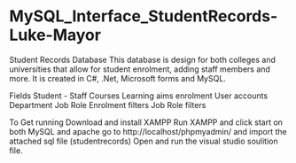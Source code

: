 # MySQL_Interface_StudentRecords-Luke-Mayor
Student Records Database
This database is design for both colleges and universities that allow for student enrolment, adding staff members and more. It is created in C#, .Net, Microsoft forms and MySQL.

Fields
Student -
Staff
Courses
Learning aims
enrolment
User accounts
Department
Job Role
Enrolment filters 
Job Role filters

To Get running
Download and install XAMPP
Run XAMPP and click start on both MySQL and apache
go to http://localhost/phpmyadmin/ and import the attached sql file (studentrecords)
Open and run the visual studio soulition file.
